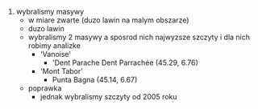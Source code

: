 1. wybralismy masywy
    - w miare zwarte (duzo lawin na malym obszarze)
    - duzo lawin
    - wybralismy 2 masywy a sposrod nich najwyzsze szczyty i dla nich robimy analizke
        - 'Vanoise'
            - 'Dent Parache Dent Parrachée
                (45.29, 6.76)
        - 'Mont Tabor'
            - Punta Bagna
                (45.14, 6.67)
    - poprawka
        - jednak wybralismy szczyty od 2005 roku
    